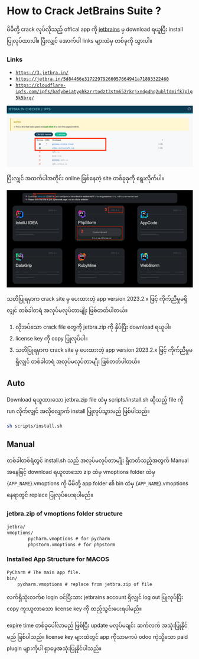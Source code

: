 # How to Crack JetBrains Suite ?
မိမိတို့ crack လုပ်လိုသည့် offical app ကို [jetbrains](https://www.jetbrains.com/) မှ download ရယူပြီး install ပြုလုပ်ထားပါ။ 
ပြီးလျှင် အောက်ပါ links များထဲမှ တစ်ခုကို သွားပါ။

### Links
* [`https://3.jetbra.in/`](https://3.jetbra.in/)
* [`https://jetbra.in/5d84466e31722979266057664941a71893322460`](https://jetbra.in/5d84466e31722979266057664941a71893322460)
* [`https://cloudflare-ipfs.com/ipfs/bafybeiatyghkzrrtodzt3stm652rkrjxndg4hq2ublfdmifk7plg5k5brq/`](https://cloudflare-ipfs.com/ipfs/bafybeiatyghkzrrtodzt3stm652rkrjxndg4hq2ublfdmifk7plg5k5brq/)

![img.png](img.png)

ပြီးလျှင် အထက်ပါအတိုင်း online ဖြစ်နေတဲ့ site တစ်ခုခုကို ရွေးလိုက်ပါ။

![img_1.png](img_1.png)

သတိပြုရမှာက crack site မှ ပေးထားတဲ့ app version 2023.2.x ဖြင့် ကိုက်ညီမှုမရှိလျှင် တစ်ခါတရံ အလုပ်မလုပ်တာမျိုး ဖြစ်တတ်ပါတယ်။

1.  လိုအပ်သော crack file တွေကို jetbra.zip ကို နှိပ်ပြီး download ရယူပါ။ 
2. license key ကို copy ပြုလုပ်ပါ။ 
3. သတိပြုရမှာက crack site မှ ပေးထားတဲ့ app version 2023.2.x ဖြင့် ကိုက်ညီမှုမရှိလျှင် တစ်ခါတရံ အလုပ်မလုပ်တာမျိုး ဖြစ်တတ်ပါတယ်။


## Auto
Download ရယူထားသော jetbra.zip file ထဲမှ scripts/install.sh ဆိုသည့် file ကို run လိုက်လျှင် အလိုလျှောက် install ပြုလုပ်သွားမည် ဖြစ်ပါသည်။

``` zsh
sh scripts/install.sh
```

## Manual
တစ်ခါတစ်ရံတွင် install.sh သည် အလုပ်မလုပ်တာမျိုး ရှိတတ်သည့်အတွက် Manual အနေဖြင့် download ရယူလာသော zip ထဲမှ  vmoptions folder ထဲမှ {`APP_NAME`}.vmoptions ကို
မိမိတို့ app folder ၏  bin ထဲမှ {`APP_NAME`}.vmoptions နေရာတွင် replace ပြုလုပ်ပေးရပါမည်။ 


### jetbra.zip of vmoptions folder structure
    jetbra/
    vmoptions/
            pycharm.vmoptions # for pycharm
            phpstorm.vmoptions # for phpstorm

### Installed App Structure for MACOS

    PyCharm # The main app file.
    bin/
        pycharm.vmoptions # replace from jetbra.zip of file


လက်ရှိသုံးလက်စ login ၀င်ပြီးသား jetbrains account ရှိလျှင် log out ပြုလုပ်ပြီး 
copy ကူးယူလာသော license key ကို ထည့်သွင်းပေးရပါမည်။ 

expire time တစ်ခုပေါ်လာမည် ဖြစ်ပြီး update မလုပ်မချင်း ဆက်လက် အသုံးပြုနိုင်မည် ဖြစ်ပါသည်။ 
license key များထဲတွင် app ကိုသာမကပဲ odoo ကဲ့သို့သော paid plugin များကိုပါ ရှာဖွေအသုံးပြုနိုင်ပါသည်။


